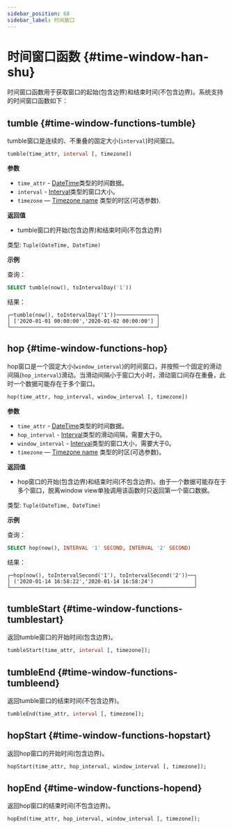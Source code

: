 ```yaml
---
sidebar_position: 68
sidebar_label: 时间窗口
---
```


# 时间窗口函数 {#time-window-han-shu}

时间窗口函数用于获取窗口的起始(包含边界)和结束时间(不包含边界)。系统支持的时间窗口函数如下：

## tumble {#time-window-functions-tumble}

tumble窗口是连续的、不重叠的固定大小(`interval`)时间窗口。

``` sql
tumble(time_attr, interval [, timezone])
```

**参数**
- `time_attr` - [DateTime](../../sql-reference/data-types/datetime.md)类型的时间数据。
- `interval` - [Interval](../../sql-reference/data-types/special-data-types/interval.md)类型的窗口大小。
- `timezone` — [Timezone name](../../operations/server-configuration-parameters/settings.md#server_configuration_parameters-timezone) 类型的时区(可选参数). 

**返回值**

-  tumble窗口的开始(包含边界)和结束时间(不包含边界)

类型: `Tuple(DateTime, DateTime)`

**示例**

查询：

``` sql
SELECT tumble(now(), toIntervalDay('1'))
```

结果：

``` text
┌─tumble(now(), toIntervalDay('1'))─────────────┐
│ ['2020-01-01 00:00:00','2020-01-02 00:00:00'] │
└───────────────────────────────────────────────┘
```

## hop {#time-window-functions-hop}

hop窗口是一个固定大小(`window_interval`)的时间窗口，并按照一个固定的滑动间隔(`hop_interval`)滑动。当滑动间隔小于窗口大小时，滑动窗口间存在重叠，此时一个数据可能存在于多个窗口。

``` sql
hop(time_attr, hop_interval, window_interval [, timezone])
```

**参数**

- `time_attr` - [DateTime](../../sql-reference/data-types/datetime.md)类型的时间数据。
- `hop_interval` - [Interval](../../sql-reference/data-types/special-data-types/interval.md)类型的滑动间隔，需要大于0。
- `window_interval` - [Interval](../../sql-reference/data-types/special-data-types/interval.md)类型的窗口大小，需要大于0。
- `timezone` — [Timezone name](../../operations/server-configuration-parameters/settings.md#server_configuration_parameters-timezone) 类型的时区(可选参数)。

**返回值**

- hop窗口的开始(包含边界)和结束时间(不包含边界)。由于一个数据可能存在于多个窗口，脱离window view单独调用该函数时只返回第一个窗口数据。

类型: `Tuple(DateTime, DateTime)`

**示例**

查询：

``` sql
SELECT hop(now(), INTERVAL '1' SECOND, INTERVAL '2' SECOND)
```

结果：

``` text
┌─hop(now(), toIntervalSecond('1'), toIntervalSecond('2'))──┐
│ ('2020-01-14 16:58:22','2020-01-14 16:58:24')             │
└───────────────────────────────────────────────────────────┘
```

## tumbleStart {#time-window-functions-tumblestart}

返回tumble窗口的开始时间(包含边界)。

``` sql
tumbleStart(time_attr, interval [, timezone]);
```

## tumbleEnd {#time-window-functions-tumbleend}

返回tumble窗口的结束时间(不包含边界)。

``` sql
tumbleEnd(time_attr, interval [, timezone]);
```

## hopStart {#time-window-functions-hopstart}

返回hop窗口的开始时间(包含边界)。

``` sql
hopStart(time_attr, hop_interval, window_interval [, timezone]);
```

## hopEnd {#time-window-functions-hopend}

返回hop窗口的结束时间(不包含边界)。

``` sql
hopEnd(time_attr, hop_interval, window_interval [, timezone]);
```